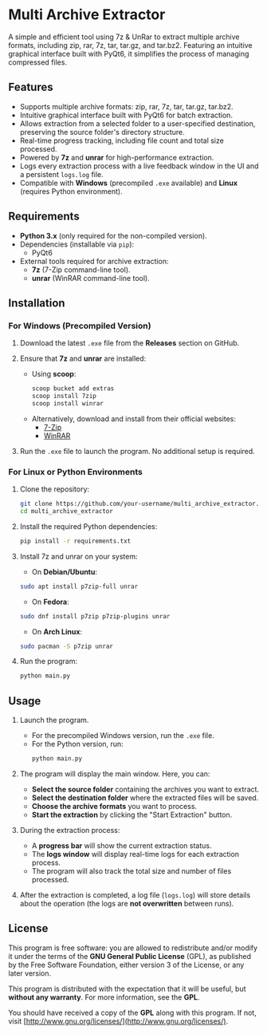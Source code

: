 # Multi Archive Extractor

A simple and efficient tool using 7z & UnRar to extract multiple archive formats, including zip, rar, 7z, tar, tar.gz, and tar.bz2. Featuring an intuitive graphical interface built with PyQt6, it simplifies the process of managing compressed files.


## Features

- Supports multiple archive formats: zip, rar, 7z, tar, tar.gz, tar.bz2.
- Intuitive graphical interface built with PyQt6 for batch extraction.
- Allows extraction from a selected folder to a user-specified destination, preserving the source folder's directory structure.
- Real-time progress tracking, including file count and total size processed.
- Powered by **7z** and **unrar** for high-performance extraction.
- Logs every extraction process with a live feedback window in the UI and a persistent `logs.log` file.
- Compatible with **Windows** (precompiled `.exe` available) and **Linux** (requires Python environment).

## Requirements

- **Python 3.x** (only required for the non-compiled version).
- Dependencies (installable via `pip`):
  - PyQt6
- External tools required for archive extraction:
  - **7z** (7-Zip command-line tool).
  - **unrar** (WinRAR command-line tool).

## Installation

### For Windows (Precompiled Version)
1. Download the latest `.exe` file from the **Releases** section on GitHub.
2. Ensure that **7z** and **unrar** are installed:

   - Using **scoop**:
     ```bash
     scoop bucket add extras
     scoop install 7zip
     scoop install winrar
     ```
   - Alternatively, download and install from their official websites:
     - [7-Zip](https://www.7-zip.org/download.html)
     - [WinRAR](https://www.win-rar.com/download.html)


3. Run the `.exe` file to launch the program. No additional setup is required.

### For Linux or Python Environments
1. Clone the repository:
   ```bash
   git clone https://github.com/your-username/multi_archive_extractor.git
   cd multi_archive_extractor
   ```

2. Install the required Python dependencies:
   ```bash
   pip install -r requirements.txt
   ```

3. Install 7z and unrar on your system:
   - On **Debian/Ubuntu**:
   ```bash
   sudo apt install p7zip-full unrar
   ```
   
   - On **Fedora**:
   ```bash
   sudo dnf install p7zip p7zip-plugins unrar
   ```
   
   - On **Arch Linux**:
   ```bash
   sudo pacman -S p7zip unrar
   ```

4. Run the program:
   ```bash
   python main.py
   ```

## Usage

1. Launch the program.
   - For the precompiled Windows version, run the `.exe` file.
   - For the Python version, run:
     ```bash
     python main.py
     ```
     
2. The program will display the main window. Here, you can:
   - **Select the source folder** containing the archives you want to extract.
   - **Select the destination folder** where the extracted files will be saved.
   - **Choose the archive formats** you want to process.
   - **Start the extraction** by clicking the "Start Extraction" button.


3. During the extraction process:
   - A **progress bar** will show the current extraction status.
   - The **logs window** will display real-time logs for each extraction process.
   - The program will also track the total size and number of files processed.


4. After the extraction is completed, a log file (`logs.log`) will store details about the operation (the logs are **not overwritten** between runs).
   
## License

This program is free software: you are allowed to redistribute and/or modify it under the terms of the **GNU General Public License** (GPL), as published by the Free Software Foundation, either version 3 of the License, or any later version.

This program is distributed with the expectation that it will be useful, but **without any warranty**. For more information, see the **GPL**.

You should have received a copy of the **GPL** along with this program. If not, visit [http://www.gnu.org/licenses/](http://www.gnu.org/licenses/).

